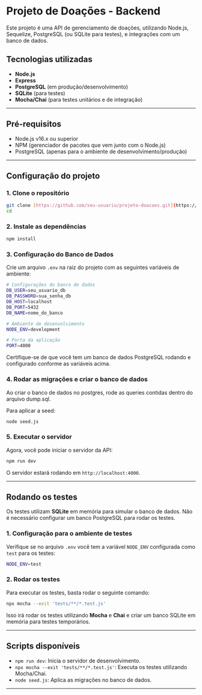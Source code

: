 # Projeto de Doações - Backend

Este projeto é uma API de gerenciamento de doações, utilizando Node.js, Sequelize, PostgreSQL (ou SQLite para testes), e integrações com um banco de dados.

## Tecnologias utilizadas

- **Node.js**
- **Express**
- **PostgreSQL** (em produção/desenvolvimento)
- **SQLite** (para testes)
- **Mocha/Chai** (para testes unitários e de integração)

---

## Pré-requisitos

- Node.js v16.x ou superior
- NPM (gerenciador de pacotes que vem junto com o Node.js)
- PostgreSQL (apenas para o ambiente de desenvolvimento/produção)

---

## Configuração do projeto

### 1. Clone o repositório

```bash
git clone [https://github.com/seu-usuario/projeto-doacoes.git](https://github.com/MP-Projeto-final/MP-SAD-Backend)
cd 
```

### 2. Instale as dependências

```bash
npm install
```

### 3. Configuração do Banco de Dados

Crie um arquivo `.env` na raiz do projeto com as seguintes variáveis de ambiente:

```bash
# Configurações do banco de dados
DB_USER=seu_usuario_db
DB_PASSWORD=sua_senha_db
DB_HOST=localhost
DB_PORT=5432
DB_NAME=nome_do_banco

# Ambiente de desenvolvimento
NODE_ENV=development

# Porta da aplicação
PORT=4000
```

Certifique-se de que você tem um banco de dados PostgreSQL rodando e configurado conforme as variáveis acima.

### 4. Rodar as migrações e criar o banco de dados

Ao criar o banco de dados no postgres, rode as queries contidas dentro do arquivo dump.sql.

Para aplicar a seed:

```bash
node seed.js
```

### 5. Executar o servidor

Agora, você pode iniciar o servidor da API:

```bash
npm run dev
```

O servidor estará rodando em `http://localhost:4000`.

---

## Rodando os testes

Os testes utilizam **SQLite** em memória para simular o banco de dados. Não é necessário configurar um banco PostgreSQL para rodar os testes.

### 1. Configuração para o ambiente de testes

Verifique se no arquivo `.env` você tem a variável `NODE_ENV` configurada como `test` para os testes:

```bash
NODE_ENV=test
```

### 2. Rodar os testes

Para executar os testes, basta rodar o seguinte comando:

```bash
npx mocha --exit 'tests/**/*.test.js'
```

Isso irá rodar os testes utilizando **Mocha** e **Chai** e criar um banco SQLite em memória para testes temporários.

---

## Scripts disponíveis

- `npm run dev`: Inicia o servidor de desenvolvimento.
- `npx mocha --exit 'tests/**/*.test.js'`: Executa os testes utilizando Mocha/Chai.
- `node seed.js`: Aplica as migrações no banco de dados.

---

